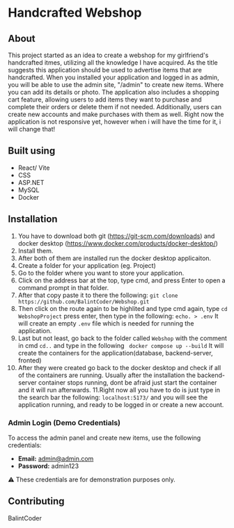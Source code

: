 # Handcrafted Webshop


## About
This project started as an idea to create a webshop for my girlfriend's handcrafted itmes, utilizing all the knowledge I have acquired. As the title suggests this application should be used to advertise items that are handcrafted. When you installed your application and logged in as admin, you will be able to use the admin site, "/admin" to create new items. Where you can add its details or photo. The application also includes a shopping cart feature, allowing users to add items they want to purchase and complete their orders or delete them if not needed. Additionally, users can create new accounts and make purchases with them as well. Right now the application is not responsive yet, however when i will have the time for it, i will change that! 

## Built using
- React/ Vite
- CSS
- ASP.NET
- MySQL
- Docker


## Installation

1. You have to download both git (https://git-scm.com/downloads) and  docker desktop (https://www.docker.com/products/docker-desktop/)
2. Install them.
3. After both of them are installed run the docker desktop applicaiton.
4. Create a folder for your application (eg. Project)
5. Go to the folder where you want to store your application.
6. Click on the address bar at the top, type cmd, and press Enter to open a command prompt in that folder.
7. After that copy paste it to there the following: ``` git clone https://github.com/BalintCoder/Webshop.git ```
8. Then click on the route again to be highlited and type cmd again, type ```cd WebshopProject``` press enter, then type in the following: ```echo. > .env``` It will create an empty ```.env``` file which is needed for running the application.
9. Last but not least, go back to the folder called ```Webshop``` with the comment in cmd ```cd..``` and type in the following ``` docker compose up --build``` It will create the containers for the application(database, backend-server, fronted)
10. After they were created go back to the docker desktop and check if all of the containers are running. Usually after the installation the backend-server container stops running, dont be afraid just start the container and it will run afterwards.
11.Right now all you have to do is just type in the search bar the following: ```localhost:5173/``` and you will see the application running, and ready to be logged in or create a new account.


### Admin Login (Demo Credentials)
To access the admin panel and create new items, use the following credentials:

- **Email:** admin@admin.com  
- **Password:** admin123  

⚠️ These credentials are for demonstration purposes only.

## Contributing

BalintCoder

